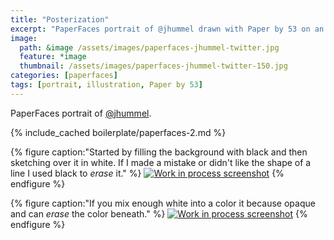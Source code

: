 ```yaml
---
title: "Posterization"
excerpt: "PaperFaces portrait of @jhummel drawn with Paper by 53 on an iPad."
image: 
  path: &image /assets/images/paperfaces-jhummel-twitter.jpg 
  feature: *image
  thumbnail: /assets/images/paperfaces-jhummel-twitter-150.jpg
categories: [paperfaces]
tags: [portrait, illustration, Paper by 53]
---
```


PaperFaces portrait of [@jhummel](https://twitter.com/jhummel).

{% include_cached boilerplate/paperfaces-2.md %}

{% figure caption:"Started by filling the background with black and then sketching over it in white. If I made a mistake or didn't like the shape of a line I used black to *erase* it." %}
[![Work in process screenshot](/assets/images/paperfaces-jhummel-process-1-600.jpg)](/assets/images/paperfaces-jhummel-process-1-lg.jpg)
{% endfigure %}

{% figure caption:"If you mix enough white into a color it because opaque and can *erase* the color beneath." %}
[![Work in process screenshot](/assets/images/paperfaces-jhummel-process-2-600.jpg)](/assets/images/paperfaces-jhummel-process-2-lg.jpg)
{% endfigure %}

